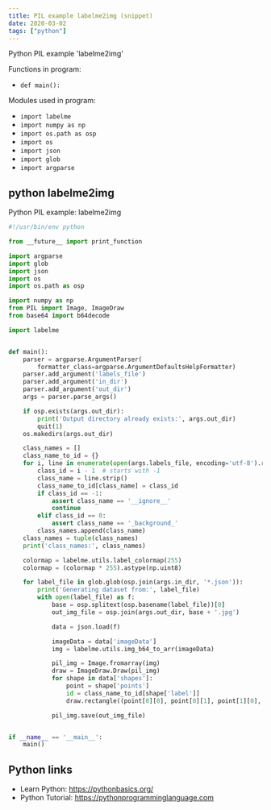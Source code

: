 ```yaml
---
title: PIL example labelme2img (snippet)
date: 2020-03-02
tags: ["python"]
---
```

Python PIL example 'labelme2img'

Functions in program: 
* `def main():`

Modules used in program: 
* `import labelme`
* `import numpy as np`
* `import os.path as osp`
* `import os`
* `import json`
* `import glob`
* `import argparse`

## python labelme2img

Python PIL example: labelme2img

```python
#!/usr/bin/env python

from __future__ import print_function

import argparse
import glob
import json
import os
import os.path as osp

import numpy as np
from PIL import Image, ImageDraw
from base64 import b64decode

import labelme


def main():
    parser = argparse.ArgumentParser(
        formatter_class=argparse.ArgumentDefaultsHelpFormatter)
    parser.add_argument('labels_file')
    parser.add_argument('in_dir')
    parser.add_argument('out_dir')
    args = parser.parse_args()

    if osp.exists(args.out_dir):
        print('Output directory already exists:', args.out_dir)
        quit(1)
    os.makedirs(args.out_dir)

    class_names = []
    class_name_to_id = {}
    for i, line in enumerate(open(args.labels_file, encoding='utf-8').readlines()):
        class_id = i - 1  # starts with -1
        class_name = line.strip()
        class_name_to_id[class_name] = class_id
        if class_id == -1:
            assert class_name == '__ignore__'
            continue
        elif class_id == 0:
            assert class_name == '_background_'
        class_names.append(class_name)
    class_names = tuple(class_names)
    print('class_names:', class_names)

    colormap = labelme.utils.label_colormap(255)
    colormap = (colormap * 255).astype(np.uint8)

    for label_file in glob.glob(osp.join(args.in_dir, '*.json')):
        print('Generating dataset from:', label_file)
        with open(label_file) as f:
            base = osp.splitext(osp.basename(label_file))[0]
            out_img_file = osp.join(args.out_dir, base + '.jpg')

            data = json.load(f)

            imageData = data['imageData']
            img = labelme.utils.img_b64_to_arr(imageData)

            pil_img = Image.fromarray(img)
            draw = ImageDraw.Draw(pil_img)
            for shape in data['shapes']:
                point = shape['points']
                id = class_name_to_id[shape['label']]
                draw.rectangle((point[0][0], point[0][1], point[1][0], point[1][1]), outline=tuple(colormap[id].tolist()), width=10)

            pil_img.save(out_img_file)


if __name__ == '__main__':
    main()


```

## Python links

- Learn Python: https://pythonbasics.org/
- Python Tutorial: https://pythonprogramminglanguage.com
